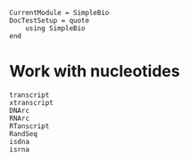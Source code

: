 ```@meta
CurrentModule = SimpleBio
DocTestSetup = quote
    using SimpleBio
end
```
# Work with nucleotides

```@docs
transcript
xtranscript
DNArc
RNArc
RTanscript
RandSeq
isdna
isrna
```
